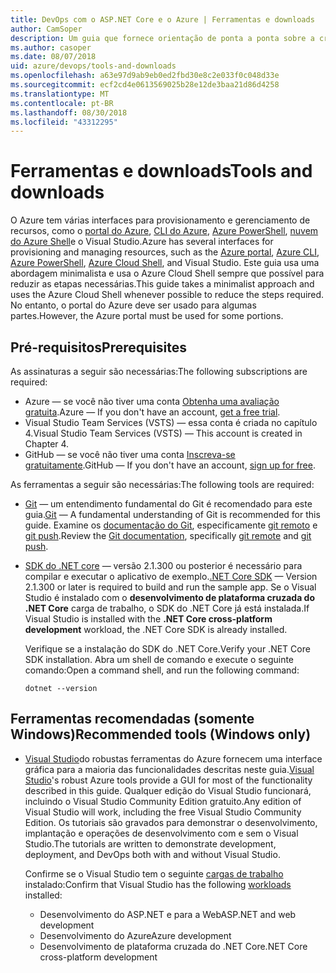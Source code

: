 ```yaml
---
title: DevOps com o ASP.NET Core e o Azure | Ferramentas e downloads
author: CamSoper
description: Um guia que fornece orientação de ponta a ponta sobre a criação de um pipeline de DevOps para um aplicativo ASP.NET Core hospedado no Azure.
ms.author: casoper
ms.date: 08/07/2018
uid: azure/devops/tools-and-downloads
ms.openlocfilehash: a63e97d9ab9eb0ed2fbd30e8c2e033f0c048d33e
ms.sourcegitcommit: ecf2cd4e0613569025b28e12de3baa21d86d4258
ms.translationtype: MT
ms.contentlocale: pt-BR
ms.lasthandoff: 08/30/2018
ms.locfileid: "43312295"
---
```

# <a name="tools-and-downloads"></a><span data-ttu-id="abd7b-103">Ferramentas e downloads</span><span class="sxs-lookup"><span data-stu-id="abd7b-103">Tools and downloads</span></span>

<span data-ttu-id="abd7b-104">O Azure tem várias interfaces para provisionamento e gerenciamento de recursos, como o [portal do Azure](https://portal.azure.com), [CLI do Azure](https://docs.microsoft.com/cli/azure/), [Azure PowerShell](https://docs.microsoft.com/powershell/azure/overview), [nuvem do Azure Shell](https://shell.azure.com/bash)e o Visual Studio.</span><span class="sxs-lookup"><span data-stu-id="abd7b-104">Azure has several interfaces for provisioning and managing resources, such as the [Azure portal](https://portal.azure.com), [Azure CLI](https://docs.microsoft.com/cli/azure/), [Azure PowerShell](https://docs.microsoft.com/powershell/azure/overview), [Azure Cloud Shell](https://shell.azure.com/bash), and Visual Studio.</span></span> <span data-ttu-id="abd7b-105">Este guia usa uma abordagem minimalista e usa o Azure Cloud Shell sempre que possível para reduzir as etapas necessárias.</span><span class="sxs-lookup"><span data-stu-id="abd7b-105">This guide takes a minimalist approach and uses the Azure Cloud Shell whenever possible to reduce the steps required.</span></span> <span data-ttu-id="abd7b-106">No entanto, o portal do Azure deve ser usado para algumas partes.</span><span class="sxs-lookup"><span data-stu-id="abd7b-106">However, the Azure portal must be used for some portions.</span></span>

## <a name="prerequisites"></a><span data-ttu-id="abd7b-107">Pré-requisitos</span><span class="sxs-lookup"><span data-stu-id="abd7b-107">Prerequisites</span></span>

<span data-ttu-id="abd7b-108">As assinaturas a seguir são necessárias:</span><span class="sxs-lookup"><span data-stu-id="abd7b-108">The following subscriptions are required:</span></span>

* <span data-ttu-id="abd7b-109">Azure &mdash; se você não tiver uma conta [Obtenha uma avaliação gratuita](https://azure.microsoft.com/free/).</span><span class="sxs-lookup"><span data-stu-id="abd7b-109">Azure &mdash; If you don't have an account, [get a free trial](https://azure.microsoft.com/free/).</span></span>
* <span data-ttu-id="abd7b-110">Visual Studio Team Services (VSTS) &mdash; essa conta é criada no capítulo 4.</span><span class="sxs-lookup"><span data-stu-id="abd7b-110">Visual Studio Team Services (VSTS) &mdash; This account is created in Chapter 4.</span></span>
* <span data-ttu-id="abd7b-111">GitHub &mdash; se você não tiver uma conta [Inscreva-se gratuitamente](https://github.com/join).</span><span class="sxs-lookup"><span data-stu-id="abd7b-111">GitHub &mdash; If you don't have an account, [sign up for free](https://github.com/join).</span></span>

<span data-ttu-id="abd7b-112">As ferramentas a seguir são necessárias:</span><span class="sxs-lookup"><span data-stu-id="abd7b-112">The following tools are required:</span></span>

* <span data-ttu-id="abd7b-113">[Git](https://git-scm.com/downloads) &mdash; um entendimento fundamental do Git é recomendado para este guia.</span><span class="sxs-lookup"><span data-stu-id="abd7b-113">[Git](https://git-scm.com/downloads) &mdash; A fundamental understanding of Git is recommended for this guide.</span></span> <span data-ttu-id="abd7b-114">Examine os [documentação do Git](https://git-scm.com/doc), especificamente [git remoto](https://git-scm.com/docs/git-remote) e [git push](https://git-scm.com/docs/git-push).</span><span class="sxs-lookup"><span data-stu-id="abd7b-114">Review the [Git documentation](https://git-scm.com/doc), specifically [git remote](https://git-scm.com/docs/git-remote) and [git push](https://git-scm.com/docs/git-push).</span></span>
* <span data-ttu-id="abd7b-115">[SDK do .NET core](https://www.microsoft.com/net/download/) &mdash; versão 2.1.300 ou posterior é necessário para compilar e executar o aplicativo de exemplo.</span><span class="sxs-lookup"><span data-stu-id="abd7b-115">[.NET Core SDK](https://www.microsoft.com/net/download/) &mdash; Version 2.1.300 or later is required to build and run the sample app.</span></span> <span data-ttu-id="abd7b-116">Se o Visual Studio é instalado com o **desenvolvimento de plataforma cruzada do .NET Core** carga de trabalho, o SDK do .NET Core já está instalada.</span><span class="sxs-lookup"><span data-stu-id="abd7b-116">If Visual Studio is installed with the **.NET Core cross-platform development** workload, the .NET Core SDK is already installed.</span></span>

    <span data-ttu-id="abd7b-117">Verifique se a instalação do SDK do .NET Core.</span><span class="sxs-lookup"><span data-stu-id="abd7b-117">Verify your .NET Core SDK installation.</span></span> <span data-ttu-id="abd7b-118">Abra um shell de comando e execute o seguinte comando:</span><span class="sxs-lookup"><span data-stu-id="abd7b-118">Open a command shell, and run the following command:</span></span>

    ```console
    dotnet --version
    ```

## <a name="recommended-tools-windows-only"></a><span data-ttu-id="abd7b-119">Ferramentas recomendadas (somente Windows)</span><span class="sxs-lookup"><span data-stu-id="abd7b-119">Recommended tools (Windows only)</span></span>

* <span data-ttu-id="abd7b-120">[Visual Studio](https://www.visualstudio.com/)do robustas ferramentas do Azure fornecem uma interface gráfica para a maioria das funcionalidades descritas neste guia.</span><span class="sxs-lookup"><span data-stu-id="abd7b-120">[Visual Studio](https://www.visualstudio.com/)'s robust Azure tools provide a GUI for most of the functionality described in this guide.</span></span> <span data-ttu-id="abd7b-121">Qualquer edição do Visual Studio funcionará, incluindo o Visual Studio Community Edition gratuito.</span><span class="sxs-lookup"><span data-stu-id="abd7b-121">Any edition of Visual Studio will work, including the free Visual Studio Community Edition.</span></span> <span data-ttu-id="abd7b-122">Os tutoriais são gravados para demonstrar o desenvolvimento, implantação e operações de desenvolvimento com e sem o Visual Studio.</span><span class="sxs-lookup"><span data-stu-id="abd7b-122">The tutorials are written to demonstrate development, deployment, and DevOps both with and without Visual Studio.</span></span>

  <span data-ttu-id="abd7b-123">Confirme se o Visual Studio tem o seguinte [cargas de trabalho](https://docs.microsoft.com/visualstudio/install/modify-visual-studio) instalado:</span><span class="sxs-lookup"><span data-stu-id="abd7b-123">Confirm that Visual Studio has the following [workloads](https://docs.microsoft.com/visualstudio/install/modify-visual-studio) installed:</span></span>

  * <span data-ttu-id="abd7b-124">Desenvolvimento do ASP.NET e para a Web</span><span class="sxs-lookup"><span data-stu-id="abd7b-124">ASP.NET and web development</span></span>
  * <span data-ttu-id="abd7b-125">Desenvolvimento do Azure</span><span class="sxs-lookup"><span data-stu-id="abd7b-125">Azure development</span></span>
  * <span data-ttu-id="abd7b-126">Desenvolvimento de plataforma cruzada do .NET Core</span><span class="sxs-lookup"><span data-stu-id="abd7b-126">.NET Core cross-platform development</span></span>
